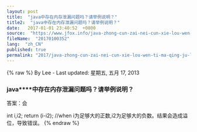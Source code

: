 ```yaml
---
layout: post
title:  "java中存在内存泄漏问题吗？请举例说明？"
title2:  "java中存在内存泄漏问题吗？请举例说明？"
date:   2017-01-01 23:40:52  +0800
source:  "https://www.jfox.info/java-zhong-cun-zai-nei-cun-xie-lou-wen-ti-ma-qing-ju-li-shuo-ming.html"
fileName:  "20170100352"
lang:  "zh_CN"
published: true
permalink: "2017/java-zhong-cun-zai-nei-cun-xie-lou-wen-ti-ma-qing-ju-li-shuo-ming.html"
---
```

{% raw %}
By Lee - Last updated: 星期五, 五月 17, 2013

### **java****中存在内存泄漏问题吗？请举例说明？**

答案：会

int i,i2;     return (i-i2);      //when i为足够大的正数,i2为足够大的负数。结果会造成溢位，导致错误。
{% endraw %}